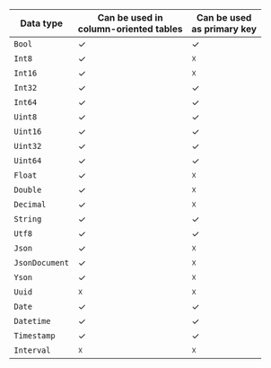 | Data type | Can be used in<br/>column-oriented tables | Can be used<br/>as primary key |
---|---|---
| `Bool` | ✓ | ✓ |
| `Int8` | ✓ | ☓ |
| `Int16` | ✓ | ☓ |
| `Int32` | ✓ | ✓ |
| `Int64` | ✓ | ✓ |
| `Uint8` | ✓ | ✓ |
| `Uint16` | ✓ | ✓ |
| `Uint32` | ✓ | ✓ |
| `Uint64` | ✓ | ✓ |
| `Float` | ✓ | ☓ |
| `Double` | ✓ | ☓ |
| `Decimal` | ✓ | ☓ |
| `String` | ✓ | ✓ |
| `Utf8` | ✓ | ✓ |
| `Json` | ✓ | ☓ |
| `JsonDocument` | ✓ | ☓ |
| `Yson` | ✓ | ☓ |
| `Uuid` | ☓ | ☓ |
| `Date` | ✓ | ✓ |
| `Datetime` | ✓ | ✓ |
| `Timestamp` | ✓ | ✓ |
| `Interval` | ☓ | ☓ |
